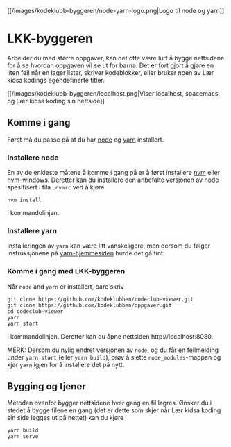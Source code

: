 
[[/images/kodeklubb-byggeren/node-yarn-logo.png|Logo til node og yarn]]


# LKK-byggeren

Arbeider du med større oppgaver, kan det ofte være lurt å bygge nettsidene for å
se hvordan oppgaven vil se ut for barna. Det er fort gjort å gjøre en liten feil
når en lager lister, skriver kodeblokker, eller bruker noen av Lær kidsa kodings
egendefinerte titler.

[[/images/kodeklubb-byggeren/localhost.png|Viser localhost, spacemacs, og Lær kidsa koding sin nettside]]

## Komme i gang

Først må du passe på at du har [node](https://nodejs.org/en/) og
[yarn](https://yarnpkg.com/en/) installert.

### Installere node

En av de enkleste måtene å komme i gang på er å først installere
[nvm](https://github.com/creationix/nvm#installation) eller
[nvm-windows](https://github.com/coreybutler/nvm-windows). Deretter kan du
installere den anbefalte versjonen av node spesifisert i fila `.nvmrc` ved å
kjøre

    nvm install

i kommandolinjen.

### Installere yarn

Installeringen av `yarn` kan være litt vanskeligere, men dersom du følger
instruksjonene på [yarn-hjemmesiden](https://yarnpkg.com/lang/en/docs/install/)
burde det gå fint.

### Komme i gang med LKK-byggeren

Når `node` and `yarn` er installert, bare skriv

```
git clone https://github.com/kodeklubben/codeclub-viewer.git
git clone https://github.com/kodeklubben/oppgaver.git
cd codeclub-viewer
yarn
yarn start
```

i kommandolinjen. Deretter kan du åpne nettsiden http://localhost:8080.

MERK: Dersom du nylig endret versjonen av `node`, og du får en feilmelding under
`yarn start` (eller `yarn build`), prøv å slette `node_modules`-mappen og kjør
`yarn` igjen for å installere det på nytt.


## Bygging og tjener

Metoden ovenfor bygger nettsidene hver gang en fil lagres. Ønsker du i stedet å
bygge filene én gang (det er dette som skjer når Lær kidsa koding sin side
legges ut på nettet) kan du kjøre

```
yarn build
yarn serve
```
